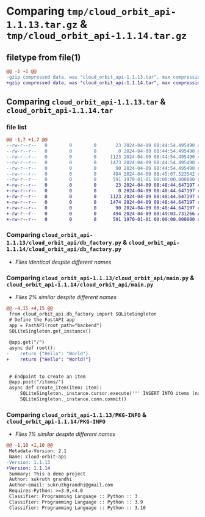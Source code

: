 # Comparing `tmp/cloud_orbit_api-1.1.13.tar.gz` & `tmp/cloud_orbit_api-1.1.14.tar.gz`

## filetype from file(1)

```diff
@@ -1 +1 @@
-gzip compressed data, was "cloud_orbit_api-1.1.13.tar", max compression
+gzip compressed data, was "cloud_orbit_api-1.1.14.tar", max compression
```

## Comparing `cloud_orbit_api-1.1.13.tar` & `cloud_orbit_api-1.1.14.tar`

### file list

```diff
@@ -1,7 +1,7 @@
--rw-r--r--   0        0        0       23 2024-04-09 08:44:54.495490 cloud_orbit_api-1.1.13/README.md
--rw-r--r--   0        0        0        0 2024-04-09 08:44:54.495490 cloud_orbit_api-1.1.13/cloud_orbit_api/__init__.py
--rw-r--r--   0        0        0     1123 2024-04-09 08:44:54.495490 cloud_orbit_api-1.1.13/cloud_orbit_api/db_factory.py
--rw-r--r--   0        0        0     1473 2024-04-09 08:44:54.495490 cloud_orbit_api-1.1.13/cloud_orbit_api/main.py
--rw-r--r--   0        0        0       90 2024-04-09 08:44:54.495490 cloud_orbit_api-1.1.13/cloud_orbit_api/models.py
--rw-r--r--   0        0        0      494 2024-04-09 08:45:07.523542 cloud_orbit_api-1.1.13/pyproject.toml
--rw-r--r--   0        0        0      591 1970-01-01 00:00:00.000000 cloud_orbit_api-1.1.13/PKG-INFO
+-rw-r--r--   0        0        0       23 2024-04-09 08:48:44.647197 cloud_orbit_api-1.1.14/README.md
+-rw-r--r--   0        0        0        0 2024-04-09 08:48:44.647197 cloud_orbit_api-1.1.14/cloud_orbit_api/__init__.py
+-rw-r--r--   0        0        0     1123 2024-04-09 08:48:44.647197 cloud_orbit_api-1.1.14/cloud_orbit_api/db_factory.py
+-rw-r--r--   0        0        0     1474 2024-04-09 08:48:44.647197 cloud_orbit_api-1.1.14/cloud_orbit_api/main.py
+-rw-r--r--   0        0        0       90 2024-04-09 08:48:44.647197 cloud_orbit_api-1.1.14/cloud_orbit_api/models.py
+-rw-r--r--   0        0        0      494 2024-04-09 08:49:03.731266 cloud_orbit_api-1.1.14/pyproject.toml
+-rw-r--r--   0        0        0      591 1970-01-01 00:00:00.000000 cloud_orbit_api-1.1.14/PKG-INFO
```

### Comparing `cloud_orbit_api-1.1.13/cloud_orbit_api/db_factory.py` & `cloud_orbit_api-1.1.14/cloud_orbit_api/db_factory.py`

 * *Files identical despite different names*

### Comparing `cloud_orbit_api-1.1.13/cloud_orbit_api/main.py` & `cloud_orbit_api-1.1.14/cloud_orbit_api/main.py`

 * *Files 2% similar despite different names*

```diff
@@ -4,15 +4,15 @@
 from cloud_orbit_api.db_factory import SQLiteSingleton
 # Define the FastAPI app
 app = FastAPI(root_path="backend")
 SQLiteSingleton.get_instance()
 
 @app.get("/")
 async def root():
-    return {"Hello": "World"}
+    return {"Hello": "World!"}
 
 
 # Endpoint to create an item
 @app.post("/items/")
 async def create_item(item: item):
     SQLiteSingleton._instance.cursor.execute(''' INSERT INTO items (name, description) VALUES (?, ?)''', (item.name, item.description))
     SQLiteSingleton._instance.conn.commit()
```

### Comparing `cloud_orbit_api-1.1.13/PKG-INFO` & `cloud_orbit_api-1.1.14/PKG-INFO`

 * *Files 1% similar despite different names*

```diff
@@ -1,10 +1,10 @@
 Metadata-Version: 2.1
 Name: cloud-orbit-api
-Version: 1.1.13
+Version: 1.1.14
 Summary: This a demo project
 Author: sukruth grandhi
 Author-email: sukruthgrandhi@gmail.com
 Requires-Python: >=3.9,<4.0
 Classifier: Programming Language :: Python :: 3
 Classifier: Programming Language :: Python :: 3.9
 Classifier: Programming Language :: Python :: 3.10
```

